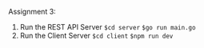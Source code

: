 
Assignment 3:

1. Run the REST API Server
`$cd server`
`$go run main.go`    
3. Run the Client Server
`$cd client`
`$npm run dev`
